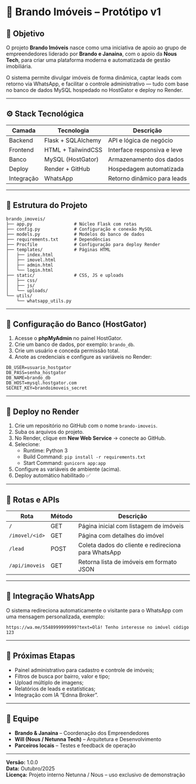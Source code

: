 # 🏡 Brando Imóveis – Protótipo v1

## 🎯 Objetivo
O projeto **Brando Imóveis** nasce como uma iniciativa de apoio ao grupo de empreendedores liderado por **Brando e Janaina**, com o apoio da **Nous Tech**, para criar uma plataforma moderna e automatizada de gestão imobiliária.

O sistema permite divulgar imóveis de forma dinâmica, captar leads com retorno via WhatsApp, e facilitar o controle administrativo — tudo com base no banco de dados MySQL hospedado no HostGator e deploy no Render.

---

## ⚙️ Stack Tecnológica

| Camada | Tecnologia | Descrição |
|--------|-------------|-----------|
| Backend | Flask + SQLAlchemy | API e lógica de negócio |
| Frontend | HTML + TailwindCSS | Interface responsiva e leve |
| Banco | MySQL (HostGator) | Armazenamento dos dados |
| Deploy | Render + GitHub | Hospedagem automatizada |
| Integração | WhatsApp | Retorno dinâmico para leads |

---

## 🧱 Estrutura do Projeto

```
brando_imoveis/
├── app.py                # Núcleo Flask com rotas
├── config.py             # Configuração e conexão MySQL
├── models.py             # Modelos do banco de dados
├── requirements.txt      # Dependências
├── Procfile              # Configuração para deploy Render
├── templates/            # Páginas HTML
│   ├── index.html
│   ├── imovel.html
│   ├── admin.html
│   └── login.html
├── static/               # CSS, JS e uploads
│   ├── css/
│   ├── js/
│   └── uploads/
└── utils/
    └── whatsapp_utils.py
```

---

## 💾 Configuração do Banco (HostGator)

1. Acesse o **phpMyAdmin** no painel HostGator.  
2. Crie um banco de dados, por exemplo: `brando_db`.  
3. Crie um usuário e conceda permissão total.  
4. Anote as credenciais e configure as variáveis no Render:

```
DB_USER=usuario_hostgator
DB_PASS=senha_hostgator
DB_NAME=brando_db
DB_HOST=mysql.hostgator.com
SECRET_KEY=brandoimoveis_secret
```

---

## 🚀 Deploy no Render

1. Crie um repositório no GitHub com o nome `brando-imoveis`.  
2. Suba os arquivos do projeto.  
3. No Render, clique em **New Web Service** → conecte ao GitHub.  
4. Selecione:
   - Runtime: Python 3
   - Build Command: `pip install -r requirements.txt`
   - Start Command: `gunicorn app:app`
5. Configure as variáveis de ambiente (acima).
6. Deploy automático habilitado ✅

---

## 🔗 Rotas e APIs

| Rota | Método | Descrição |
|------|---------|-----------|
| `/` | GET | Página inicial com listagem de imóveis |
| `/imovel/<id>` | GET | Página com detalhes do imóvel |
| `/lead` | POST | Coleta dados do cliente e redireciona para WhatsApp |
| `/api/imoveis` | GET | Retorna lista de imóveis em formato JSON |

---

## 📱 Integração WhatsApp

O sistema redireciona automaticamente o visitante para o WhatsApp com uma mensagem personalizada, exemplo:

```
https://wa.me/5548999999999?text=Olá! Tenho interesse no imóvel código 123
```

---

## 🧩 Próximas Etapas

- Painel administrativo para cadastro e controle de imóveis;
- Filtros de busca por bairro, valor e tipo;
- Upload múltiplo de imagens;
- Relatórios de leads e estatísticas;
- Integração com IA “Ednna Broker”.

---

## 👥 Equipe
- **Brando & Janaina** – Coordenação dos Empreendedores  
- **Will (Nous / Netunna Tech)** – Arquitetura e Desenvolvimento  
- **Parceiros locais** – Testes e feedback de operação

---

**Versão:** 1.0.0  
**Data:** Outubro/2025  
**Licença:** Projeto interno Netunna / Nous – uso exclusivo de demonstração

